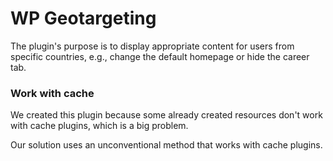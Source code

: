 # WP Geotargeting

The plugin's purpose is to display appropriate content for users from specific countries, e.g., change the default homepage or hide the career tab.

### Work with cache
We created this plugin because some already created
resources don't work with cache plugins, which is a big problem.

Our solution uses an unconventional method that works with cache plugins.
